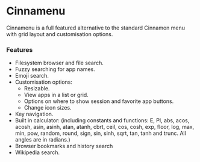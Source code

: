 Cinnamenu
========

Cinnamenu is a full featured alternative to the standard Cinnamon menu with grid layout and customisation options.

### Features

 * Filesystem browser and file search.
 * Fuzzy searching for app names.
 * Emoji search.
 * Customisation options:
   * Resizable.
   * View apps in a list or grid.
   * Options on where to show session and favorite app buttons.
   * Change icon sizes.
 * Key navigation.
 * Built in calculator: (including constants and functions: E, PI, abs, acos, acosh, asin, asinh, atan, atanh, cbrt, ceil, cos, cosh, exp, floor, log, max, min, pow, random, round, sign, sin, sinh, sqrt, tan, tanh and trunc. All angles are in radians.)
 * Browser bookmarks and history search
 * Wikipedia search.
